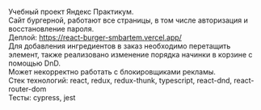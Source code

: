 Учебный проект Яндекс Практикум.  
Сайт бургерной, работают все страницы, в том числе авторизация и восстановление пароля.  
Деплой: https://react-burger-smbartem.vercel.app/      
Для добавления ингредиентов в заказ необходимо перетащить элемент, также реализовано изменение порядка начинки в корзине с помощью DnD.  
Может некорректно работать с блокировщиками рекламы.  
Стек технологий: react, redux, redux-thunk, typescript, react-dnd, react-router-dom  
Тесты: cypress, jest   
